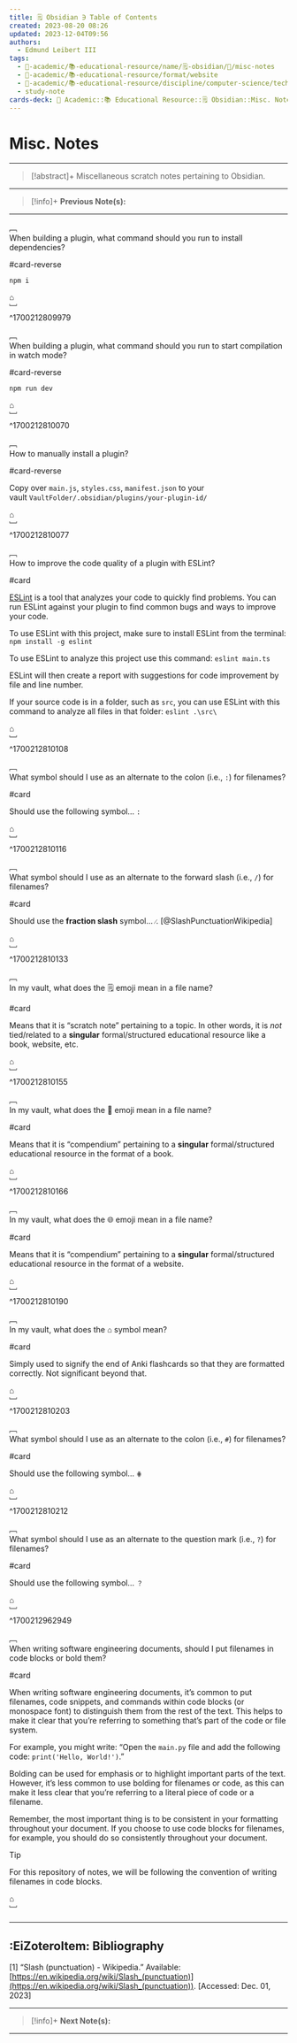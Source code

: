 ```yaml
---
title: 🗒️ Obsidian ∋ Table of Contents
created: 2023-08-20 08:26
updated: 2023-12-04T09:56
authors:
  - Edmund Leibert III
tags:
  - 🔴-academic/📚-educational-resource/name/🗒️-obsidian/🔖/misc-notes
  - 🔴-academic/📚-educational-resource/format/website
  - 🔴-academic/📚-educational-resource/discipline/computer-science/technology/obsidian
  - study-note
cards-deck: 🔴 Academic::📚 Educational Resource::🗒️ Obsidian::Misc. Notes
---
```


# Misc. Notes

---

> [!abstract]+ 
> Miscellaneous scratch notes pertaining to Obsidian.

---

> [!info]+ 
> **Previous Note(s):**
> 

---

﹇<br>
When building a plugin, what command should you run to install dependencies?

#card-reverse 

`npm i`

⌂
<br>﹈<br>^1700212809979

﹇<br>
When building a plugin, what command should you run to start compilation in watch mode? 

#card-reverse  

`npm run dev`

⌂
<br>﹈<br>^1700212810070

﹇<br>
How to manually install a plugin?

#card-reverse 

Copy over `main.js`, `styles.css`, `manifest.json` to your vault `VaultFolder/.obsidian/plugins/your-plugin-id/`

⌂
<br>﹈<br>^1700212810077

﹇<br>
How to improve the code quality of a plugin with ESLint? 

#card

[ESLint](https://eslint.org/) is a tool that analyzes your code to quickly find problems. You can run ESLint against your plugin to find common bugs and ways to improve your code.

To use ESLint with this project, make sure to install ESLint from the terminal: `npm install -g eslint`

To use ESLint to analyze this project use this command: `eslint main.ts`

ESLint will then create a report with suggestions for code improvement by file and line number.

If your source code is in a folder, such as `src`, you can use ESLint with this command to analyze all files in that folder: `eslint .\src\`

⌂
<br>﹈<br>^1700212810108

﹇<br>
What symbol should I use as an alternate to the colon (i.e., `:`) for filenames?

#card

Should use the following symbol… `꞉`

⌂
<br>﹈<br>^1700212810116

﹇<br>
What symbol should I use as an alternate to the forward slash (i.e., `/`) for filenames?

#card

Should use the **fraction slash** symbol… `⁄`. [@SlashPunctuationWikipedia] 

⌂
<br>﹈<br>^1700212810133


﹇<br>
In my vault, what does the 🗒️ emoji mean in a file name?

#card

Means that it is “scratch note” pertaining to a topic. In other words, it is _not_ tied/related to a **singular** formal/structured educational resource like a book, website, etc.

⌂
<br>﹈<br>^1700212810155

﹇<br>
In my vault, what does the 📕 emoji mean in a file name?

#card

Means that it is “compendium” pertaining to a **singular** formal/structured educational resource in the format of a book.

⌂
<br>﹈<br>^1700212810166

﹇<br>
In my vault, what does the 🌐 emoji mean in a file name?

#card

Means that it is “compendium” pertaining to a **singular** formal/structured educational resource in the format of a website.

⌂
<br>﹈<br>^1700212810190

﹇<br>
In my vault, what does the ⌂ symbol mean?

#card

Simply used to signify the end of Anki flashcards so that they are formatted correctly. Not significant beyond that.

⌂
<br>﹈<br>^1700212810203

﹇<br>
What symbol should I use as an alternate to the colon (i.e., `#`) for filenames?

#card 

Should use the following symbol… `⋕`

⌂
<br>﹈<br>^1700212810212

﹇<br>
What symbol should I use as an alternate to the question mark (i.e., `?`) for filenames?

#card 

Should use the following symbol… `？`

⌂
<br>﹈<br>^1700212962949

﹇<br>
When writing software engineering documents, should I put filenames in code blocks or bold them?

#card 

When writing software engineering documents, it’s common to put filenames, code snippets, and commands within code blocks (or monospace font) to distinguish them from the rest of the text. This helps to make it clear that you’re referring to something that’s part of the code or file system.

For example, you might write: “Open the `main.py` file and add the following code: `print('Hello, World!')`.”

Bolding can be used for emphasis or to highlight important parts of the text. However, it’s less common to use bolding for filenames or code, as this can make it less clear that you’re referring to a literal piece of code or a filename.

Remember, the most important thing is to be consistent in your formatting throughout your document. If you choose to use code blocks for filenames, for example, you should do so consistently throughout your document.

> [!TIP]
> For this repository of notes, we will be following the convention of writing filenames in code blocks.

⌂
<br>﹈<br>


---

## :EiZoteroItem: Bibliography

\[1\]
“Slash (punctuation) - Wikipedia.” Available: [https://en.wikipedia.org/wiki/Slash_(punctuation)](https://en.wikipedia.org/wiki/Slash_(punctuation)). [Accessed: Dec. 01, 2023]

---

> [!info]+ 
> **Next Note(s):**
> 

---
